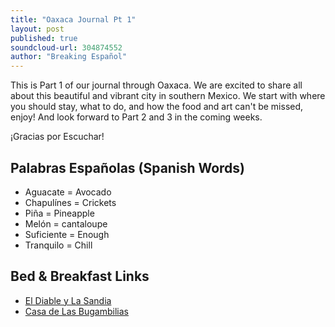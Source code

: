 ```yaml
---
title: "Oaxaca Journal Pt 1"
layout: post
published: true
soundcloud-url: 304874552
author: "Breaking Español"
---
```

This is Part 1 of our journal through Oaxaca. We are excited to share all about this beautiful and vibrant city in southern Mexico. We start with where you should stay, what to do, and how the food and art can't be missed, enjoy! And look forward to Part 2 and 3 in the coming weeks.

¡Gracias por Escuchar!

## Palabras Españolas (Spanish Words)
- Aguacate = Avocado
- Chapulínes = Crickets
- Piña = Pineapple
- Melón = cantaloupe
- Suficiente = Enough
- Tranquilo = Chill

## Bed & Breakfast Links
- [El Diable y La Sandia](http://www.eldiabloylasandia.com)
- [Casa de Las Bugambilias](http://lasbugambilias.com)
